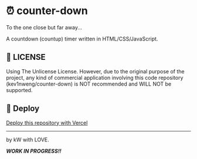 # ⏰ counter-down

To the one close but far away...  

A countdown (countup) timer written in HTML/CSS/JavaScript.  

## 📃 LICENSE

Using The Unlicense License. However, due to the original purpose of the project, any kind of commercial application involving this code repository (kev1nweng/counter-down) is NOT recommended and WILL NOT be supported.  

## 🚀 Deploy

[Deploy this repository with Vercel](https://vercel.com/docs/concepts/deployments/git "[Vercel Docs] Deploying Git Repositories with Vercel")  

---

by kW with LOVE.

***WORK IN PROGRESS!!***
